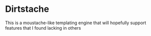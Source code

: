 Dirtstache
==========

This is a moustache-like templating engine that will hopefully support features that I found lacking in others

